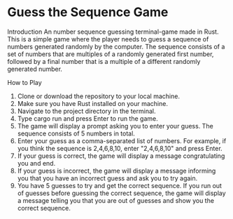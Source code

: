 # Guess the Sequence Game
Introduction
An number sequence guessing terminal-game made in Rust.
This is a simple game where the player needs to guess a sequence of numbers generated randomly by the computer. The sequence consists of a set of numbers that are multiples of a randomly generated first number, followed by a final number that is a multiple of a different randomly generated number.

How to Play
  1. Clone or download the repository to your local machine.
  2. Make sure you have Rust installed on your machine.
  3. Navigate to the project directory in the terminal.
  4. Type cargo run and press Enter to run the game.
  5. The game will display a prompt asking you to enter your guess. The sequence consists of 5 numbers in total.
  6. Enter your guess as a comma-separated list of numbers. For example, if you think the sequence is 2,4,6,8,10, enter "2,4,6,8,10" and press Enter.
  7. If your guess is correct, the game will display a message congratulating you and end.
  8. If your guess is incorrect, the game will display a message informing you that you have an incorrect guess and ask you to try again.
  9. You have 5 guesses to try and get the correct sequence. If you run out of guesses before guessing the correct sequence, the game will display a message telling you that you are out of guesses and show you the correct sequence.
  
